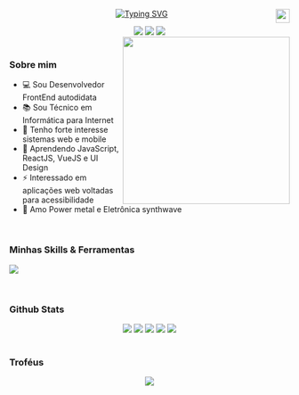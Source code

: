 

 <a href="https://github.com/JoaoBatistaJr/JoaoBatistaJr/blob/master/README-en.md"><img width="25" height="25" align="right" src="https://img.icons8.com/color/25/usa.png" alt="usa"/>
</p>

<p align="center" >
 <a href="https://git.io/typing-svg"><img src="https://readme-typing-svg.demolab.com?font=Fira+sans&size=26&duration=3000&pause=1000&color=61DAFB&center=true&vCenter=true&width=460&lines=Ol%C3%A1!+%F0%9F%91%8B%F0%9F%8F%BB+Boas+Vindas!;Sempre+aprendendo+coisas+novas.;Desenvolvedor+FrontEnd.;JavaScript+%7C+React.js+%7C+Vue.js+%7C+Next.js;HTML5+%7C+CSS3+%7C+SASS+%7C+Tailwind" alt="Typing SVG" /></a>
</p>

<div align="center">
    <a href="https://www.linkedin.com/in/jbjunior03/" target="_blank"><img src=https://img.shields.io/badge/linkedin-%2300acee.svg?color=405DE6&style=for-the-badge&logo=linkedin&logoColor=white /></a>
    <a href = "mailto:joaob.dev@gmail.com"><img src="https://img.shields.io/badge/-Gmail-%23333?style=for-the-badge&logo=gmail&logoColor=white" target="_blank"></a>
    <a href="https://instagram.com/joaob.dev" target="_blank"><img src=https://img.shields.io/badge/instagram-%ff5851db.svg?color=C13584&style=for-the-badge&logo=instagram&logoColor=white /></a>
</div>

<div>
  <picture> <img align="right" src="https://github.com/7oSkaaa/7oSkaaa/blob/main/Images/Right_Side.gif?raw=true" width = 300px> </picture>
</div>

<br>

<h3> Sobre mim</h3>
<div>
    <ul>
        <li>💻 Sou Desenvolvedor FrontEnd autodidata </li>
        <li>📚 Sou Técnico em Informática para Internet</li>
        <li>📝 Tenho forte interesse sistemas web e mobile </li>
        <li>🌱 Aprendendo JavaScript, ReactJS, VueJS e UI Design</li>
        <li>⚡ Interessado em aplicações web voltadas para acessibilidade</li>
        <li>🎵 Amo Power metal e Eletrônica synthwave
    </ul>
 </div>

<br>

<h3> Minhas Skills & Ferramentas</h3>
 <p>
   <a href="https://skillicons.dev">
     <img src="https://skillicons.dev/icons?i=html,css,js,ts,react,vue,next,sass,tailwind,styledcomponents,bootstrap,webpack,babel,jquery,git,wordpress,php,django,py,java,selenium,mysql,cs,godot,figma,vscode,vercel,bash" />
   </a>
 </p>

<br>

<h3>Github Stats</h3>
<div align="center">
 <img src="http://github-profile-summary-cards.vercel.app/api/cards/stats?username=joaobatistajr&theme=react" />
 <img src="http://github-profile-summary-cards.vercel.app/api/cards/repos-per-language?username=joaobatistajr&theme=react&show_icons=true&hide_border=true&border_radius=10" />
 <img src="http://github-profile-summary-cards.vercel.app/api/cards/productive-time?username=joaobatistajr&theme=react&utcOffset=8" />
 <img src="http://github-profile-summary-cards.vercel.app/api/cards/most-commit-language?username=joaobatistajr&theme=react"/>
 <img src="http://github-profile-summary-cards.vercel.app/api/cards/profile-details?username=joaobatistajr&theme=react" />
<!--  <img src="https://streak-stats.demolab.com?user=Joaobatistajr&theme=react&hide_border=true&border_radius=10&locale=pt_BR" />
 <img src="https://github-readme-stats.vercel.app/api?username=JoaoBatistaJr&theme=react&show_icons=true&hide_border=true&border_radius=10&count_private=true" /> -->
</div>


<br>

   <h3> Troféus </h3>
   <div align="center">
       <img src="https://github-profile-trophy.vercel.app/?username=joaobatistajr&theme=onedark&column=-1"/>
   </div>

